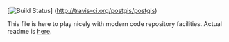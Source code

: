 [![Build Status](https://secure.travis-ci.org/postgis/postgis.png)]
(http://travis-ci.org/postgis/postgis)

This file is here to play nicely with modern code repository facilities.
Actual readme is [here](README.postgis).
